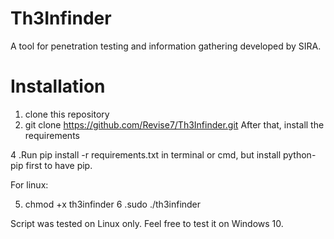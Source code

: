 # Th3Infinder
A tool for penetration testing and information gathering developed by SIRA.

# Installation
1. clone this repository
2. git clone https://github.com/Revise7/Th3Infinder.git
After that, install the requirements

4 .Run pip install -r requirements.txt in terminal or cmd, but install python-pip first to have pip.

For linux:

5. chmod +x th3infinder
6 .sudo ./th3infinder

Script was tested on Linux only. Feel free to test it on Windows 10.

